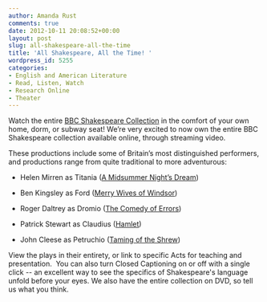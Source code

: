 ```yaml
---
author: Amanda Rust
comments: true
date: 2012-10-11 20:08:52+00:00
layout: post
slug: all-shakespeare-all-the-time
title: 'All Shakespeare, All the Time! '
wordpress_id: 5255
categories:
- English and American Literature
- Read, Listen, Watch
- Research Online
- Theater
---
```


Watch the entire [BBC Shakespeare Collection](http://library.northeastern.edu/find/resources/items/bbc-shakespeare-plays-online) in the comfort of your own home, dorm, or subway seat! We’re very excited to now own the entire BBC Shakespeare collection available online, through streaming video.

These productions include some of Britain’s most distinguished performers, and productions range from quite traditional to more adventurous:



	
  * Helen Mirren as Titania ([A Midsummer Night’s Dream](http://0-dma.iriseducation.org.ilsprod.lib.neu.edu/index.php?license=dd0f73a45f8ab23a098b756c3a1758cec&file=&title=200127&seg=&pid=2726&fmt=3&del=S&sid=5d080ccbe62c911039cd0d872a9f511b&maxbps=1899))

	
  * Ben Kingsley as Ford ([Merry Wives of Windsor](http://0-dma.iriseducation.org.ilsprod.lib.neu.edu/index.php?license=dd0f73a45f8ab23a098b756c3a1758cec&file=&title=200130&seg=&pid=2738&fmt=3&del=S&sid=5d080ccbe62c911039cd0d872a9f511b&maxbps=1899))

	
  * Roger Daltrey as Dromio ([The Comedy of Errors](http://0-dma.iriseducation.org.ilsprod.lib.neu.edu/index.php?license=dd0f73a45f8ab23a098b756c3a1758cec&file=&title=200140&seg=&pid=2778&fmt=3&del=S&sid=5d080ccbe62c911039cd0d872a9f511b&maxbps=1899))

	
  * Patrick Stewart as Claudius ([Hamlet](http://0-dma.iriseducation.org.ilsprod.lib.neu.edu/index.php?license=dd0f73a45f8ab23a098b756c3a1758cec&file=&title=200114&seg=&pid=2674&fmt=3&del=S&sid=5d080ccbe62c911039cd0d872a9f511b&maxbps=1899))

	
  * John Cleese as Petruchio ([Taming of the Shrew](http://0-dma.iriseducation.org.ilsprod.lib.neu.edu/index.php?license=dd0f73a45f8ab23a098b756c3a1758cec&file=&title=200116&seg=&pid=2682&fmt=3&del=S&sid=5d080ccbe62c911039cd0d872a9f511b&maxbps=1899))


View the plays in their entirety, or link to specific Acts for teaching and presentation.  You can also turn Closed Captioning on or off with a single click -- an excellent way to see the specifics of Shakespeare's language unfold before your eyes. We also have the entire collection on DVD, so tell us what you think.
